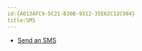 ```yaml
---
id:{A013AFC9-5C21-B30B-9312-35E62C12C984}  
title:SMS  
---
```


-   [Send an SMS](/recipes/android/networking/sms/send_an_sms)